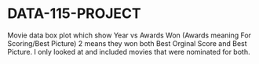 # DATA-115-PROJECT
Movie data box plot which show Year vs Awards Won (Awards meaning For Scoring/Best Picture) 2 means they won both Best Orginal Score and Best Picture.
I only looked at and included movies that were nominated for both.
